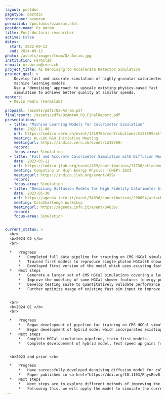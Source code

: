```yaml
---
layout: postdoc
pagetype: postdoc
shortname: ozamram
permalink: /postdocs/ozamram.html
postdoc-name: Oz Amram
title: Post-doctoral researcher
active: False
dates:
  start: 2022-09-12
  end: 2024-09-12
photo: /assets/images/team/Oz-Amram.jpg
institution: Fermilab
e-mail: oz.amram@cern.ch
project_title: AI Denoising to Accelerate Detector Simulation
project_goal: >
    Develop fast and accurate simulation of highly granular calorimeters using
    machine learning models.
    Use a 'denoising' approach to upscale existing physics-based fast
    simulation to achieve better quality at similar speeds.
mentors:
  - Kevin Pedro (Fermilab)

proposal: /assets/pdfs/Oz-Amram.pdf
finalreport: /assets/pdfs/OzAmram_RD_FinalReport.pdf
presentations:
  - title: "Machine Learning Models for Calorimeter Simulation"
    date: 2022-11-08
    url: https://indico.cern.ch/event/1219769/contributions/5131599/attachments/2543904/4380363/LHC_RD_calorimeter_simulation_intro.pdf
    meeting: HL-LHC R&D Initiative Meeting
    meetingurl: https://indico.cern.ch/event/1219769/
    record: 
    focus-area: Simulation
  - title: "Fast and Accurate Calorimeter Simulation with Diffusion Models"
    date: 2023-05-11
    url: https://indico.jlab.org/event/459/contributions/11736/attachments/9599/14176/CHEP23_CaloDiffusion.pdf
    meeting: Computing in High Energy Physics (CHEP) 2023
    meetingurl: https://indico.jlab.org/event/459/
    record: 
    focus-area: Simulation
  - title: "Denoising Diffusion Models for High Fidelity Calorimeter Simulation"
    date: 2023-05-30
    url: https://agenda.infn.it/event/34036/contributions/200894/attachments/105911/149021/CaloChallenge_CaloDiffusion.pdf
    meeting: CaloChallenge Workshop
    meetingurl: https://agenda.infn.it/event/34036/
    record: 
    focus-area: Simulation


current_status: >
  <br>
  <b>2024 Q2 </b>
  <br>

  *   Progress
      *   Completed full data pipeline for training on CMS HGCal simulation.
      *   Trained first models to reproduce single photon HGCalEE showers in a limited energy range at fixed rapidity and angle. Captured basic structure of the shower but modeling of some features can be improved
      *   Developed first version of the model which uses existing fastsim as an input to reduce number of diffusion steps needed for high quality generation by using conditional distillation technique
  *   Next steps
      *   Generate a larger set of CMS HGCal simulations covering a larger phase space. Use these simulations to train the model at a larger scale.
      *   Improve the modeling of some HGCal shower features (energy per layer, radial spread of the shower, occupancy) 
      *   Develop testing suite to quantitatively validate performance of trained model
      *   Further optimize usage of existing fast sim input to improve speedup gains


  <br>
  <b>2024 Q1 </b>
  <br>

  *   Progress
      *   Began development of pipeline for training on CMS HGCal simulation, including handling complicated geometry.
      *   Began development of hybrid model which incorporates existing fast simulation to reduce time needed for generation of high quality showers
  *   Next steps
      *   Complete HGCal simulation pipeline, train first models.
      *   Complete developement of hybrid model. Test speed up gains from its usage


  <b>2023 and prior </b>

  *   Progress
      *   Have successfully developed denoising diffusion model for calorimeter simulation that achieves state of the art results on public datasets.
      *   Paper published in <a href="https://doi.org/10.1103/PhysRevD.108.072014"> Phys.Rev.D 108 (2023) </a>
  *   Next steps
      *   Next steps are to explore different methods of improving the generation speed, including diffusing from existing fast simulation rather than pure noise. 
      *   Following this, we will apply the model to simulate the current CMS calorimeter and eventually the HGCal design. 
---
```

